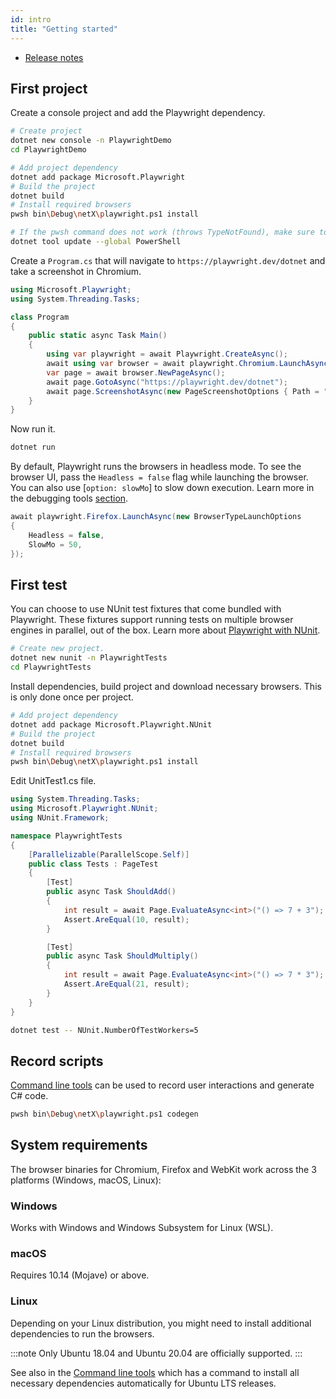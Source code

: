 ```yaml
---
id: intro
title: "Getting started"
---
```


<!-- TOC -->
- [Release notes](./release-notes.md)

## First project

Create a console project and add the Playwright dependency.

```bash
# Create project
dotnet new console -n PlaywrightDemo
cd PlaywrightDemo

# Add project dependency
dotnet add package Microsoft.Playwright
# Build the project
dotnet build
# Install required browsers
pwsh bin\Debug\netX\playwright.ps1 install

# If the pwsh command does not work (throws TypeNotFound), make sure to use an up-to-date version of PowerShell.
dotnet tool update --global PowerShell
```

Create a `Program.cs` that will navigate to `https://playwright.dev/dotnet` and take a screenshot in Chromium.

```csharp
using Microsoft.Playwright;
using System.Threading.Tasks;

class Program
{
    public static async Task Main()
    {
        using var playwright = await Playwright.CreateAsync();
        await using var browser = await playwright.Chromium.LaunchAsync();
        var page = await browser.NewPageAsync();
        await page.GotoAsync("https://playwright.dev/dotnet");
        await page.ScreenshotAsync(new PageScreenshotOptions { Path = "screenshot.png" });
    }
}
```

Now run it.

```bash
dotnet run
```

By default, Playwright runs the browsers in headless mode. To see the browser UI, pass the `Headless = false` flag while launching the browser. You can also use [`option: slowMo`] to slow down execution. Learn more in the debugging tools [section](./debug.md).

```csharp
await playwright.Firefox.LaunchAsync(new BrowserTypeLaunchOptions 
{ 
    Headless = false, 
    SlowMo = 50, 
});
```

## First test

You can choose to use NUnit test fixtures that come bundled with Playwright. These fixtures support running tests on multiple browser engines in parallel, out of the box. Learn more about [Playwright with NUnit](./test-runners.md).

```bash
# Create new project.
dotnet new nunit -n PlaywrightTests
cd PlaywrightTests
```

Install dependencies, build project and download necessary browsers. This is only done once per project.

```bash
# Add project dependency
dotnet add package Microsoft.Playwright.NUnit
# Build the project
dotnet build
# Install required browsers
pwsh bin\Debug\netX\playwright.ps1 install
```

Edit UnitTest1.cs file.
```csharp
using System.Threading.Tasks;
using Microsoft.Playwright.NUnit;
using NUnit.Framework;

namespace PlaywrightTests
{
    [Parallelizable(ParallelScope.Self)]
    public class Tests : PageTest
    {
        [Test]
        public async Task ShouldAdd()
        {
            int result = await Page.EvaluateAsync<int>("() => 7 + 3");
            Assert.AreEqual(10, result);
        }

        [Test]
        public async Task ShouldMultiply()
        {
            int result = await Page.EvaluateAsync<int>("() => 7 * 3");
            Assert.AreEqual(21, result);
        }
    }
}
```

```bash
dotnet test -- NUnit.NumberOfTestWorkers=5
```

## Record scripts

[Command line tools](./cli.md) can be used to record user interactions and generate C# code.

```bash
pwsh bin\Debug\netX\playwright.ps1 codegen
```

## System requirements

The browser binaries for Chromium, Firefox and WebKit work across the 3 platforms (Windows, macOS, Linux):

### Windows

Works with Windows and Windows Subsystem for Linux (WSL).

### macOS

Requires 10.14 (Mojave) or above.

### Linux

Depending on your Linux distribution, you might need to install additional
dependencies to run the browsers.

:::note
Only Ubuntu 18.04 and Ubuntu 20.04 are officially supported.
:::

See also in the [Command line tools](./cli.md#install-system-dependencies)
which has a command to install all necessary dependencies automatically for Ubuntu
LTS releases.
